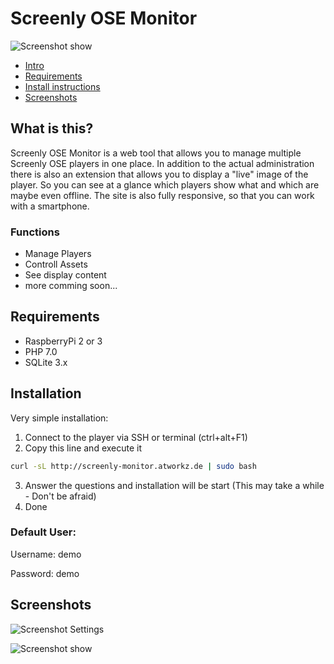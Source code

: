 # Screenly OSE Monitor

![Screenshot show](http://www.atworkz.de/_git/monitor/head.png)

- [Intro](#what-is-this)
- [Requirements](#requirements)
- [Install instructions](#installation)
- [Screenshots](#screenshots)

## What is this?
Screenly OSE Monitor is a web tool that allows you to manage multiple Screenly OSE players in one place.
In addition to the actual administration there is also an extension that allows you to display a "live" image of the player. So you can see at a glance which players show what and which are maybe even offline.
The site is also fully responsive, so that you can work with a smartphone.

### Functions
+ Manage Players
+ Controll Assets
+ See display content
+ more comming soon...


## Requirements
+ RaspberryPi 2 or 3
+ PHP 7.0
+ SQLite 3.x

## Installation
Very simple installation:

1. Connect to the player via SSH or terminal (ctrl+alt+F1)
2. Copy this line and execute it
```bash
curl -sL http://screenly-monitor.atworkz.de | sudo bash
```
3. Answer the questions and installation will be start (This may take a while - Don't be afraid)
4. Done

### Default User:
Username: demo

Password: demo


Screenshots
---------------------------------------
![Screenshot Settings](http://www.atworkz.de/_git/monitor/layers.png)

![Screenshot show](http://www.atworkz.de/_git/monitor/sample1.jpg)
